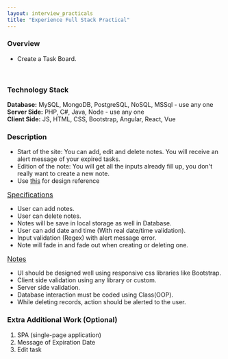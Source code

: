```yaml
---
layout: interview_practicals
title: "Experience Full Stack Practical"
---
```


### Overview

* Create a Task Board.
<br>

### Technology Stack

**Database:** MySQL, MongoDB, PostgreSQL, NoSQL, MSSql - use any one<br>
**Server Side:** PHP, C#, Java, Node - use any one<br>
**Client Side:** JS, HTML, CSS, Bootstrap, Angular, React, Vue<br>

### Description

* Start of the site: You can add, edit and delete notes. You will receive an alert message of your expired tasks.
* Edition of the note: You will get all the inputs already fill up, you don't really want to create a new note.
* Use [this]([https://i.imgur.com/kwNiHkN.jpg]) for design reference

<font size="3"><u>Specifications</u></font>

* User can add notes.
* User can delete notes.
* Notes will be save in local storage as well in Database.
* User can add date and time (With real date/time validation).
* Input validation (Regex) with alert message error.
* Note will fade in and fade out when creating or deleting one.

<font size="3"><u>Notes</u></font>

* UI should be designed well using responsive css libraries like Bootstrap.
* Client side validation using any library or custom.
* Server side validation.
* Database interaction must be coded using Class(OOP).
* While deleting records, action should be alerted to the user.

### Extra Additional Work (Optional)

1. SPA (single-page application)
2. Message of Expiration Date
3. Edit task
